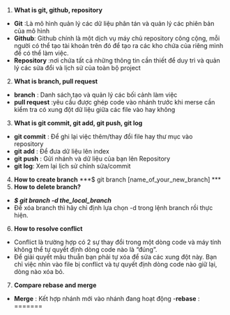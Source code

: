 
1. **What is git, github, repository**
- **Git** :Là mô hình quản lý các dữ liệu phân tán và quản lý các phiên bản của mô hình
- **Github**: Github chính là một dịch vụ máy chủ repository công cộng, mỗi người có thể tạo tài khoản trên đó để tạo ra các kho chứa của riêng mình để có thể làm việc.
- **Repository** :nơi chứa tất cả những thông tin cần thiết để duy trì và quản lý các sửa đổi và lịch sử của toàn bộ project
2. **What is branch, pull request**
- **branch** : Danh sách,tạo và quản lý các bối cảnh làm việc
- **pull request** :yêu cầu được ghép code vào nhánh trước khi merse cần kiểm tra có xung đột dữ liệu giữa các file vào hay không
3. **What is git commit, git add, git push, git log**
- **git commit** : Để ghi lại việc thêm/thay đổi file hay thư mục vào repository
- **git add** : Để đưa dữ liệu lên index
- **git push** : Gửi nhánh và dữ liệu của bạn lên Repository
- **git log**: Xem lại lịch sử chỉnh sửa/commit
4. **How to create branch** 
***$ git branch [name_of_your_new_branch] ***
5. **How to delete branch?**
- ***$ git branch -d the_local_branch***
- Để xóa branch thì hãy chỉ định lựa chọn -d trong lệnh branch rồi thực hiện.
6.  **How to resolve conflict**
- Conflict là trường hợp có 2 sự thay đổi trong một dòng code và máy tính không thể tự quyết định dòng code nào là “đúng”.
- Để giải quyết mâu thuẫn bạn phải tự xóa để sửa các xung đột này. Bạn chỉ việc nhìn vào file bị conflict và tự quyết định dòng code nào giữ lại, dòng nào xóa bỏ.
7.  **Compare rebase and merge**
- **Merge** : Kết hợp nhánh mới vào nhánh đang hoạt động
-**rebase** :
=======

